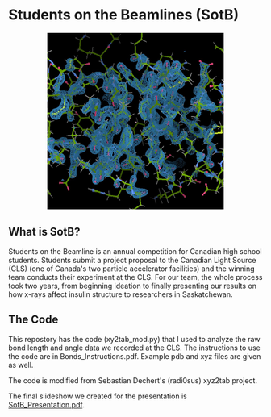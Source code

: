 # Students on the Beamlines (SotB)

<p align="center">
<img src="https://github.com/AkiraY1/StudentsOnTheBeamline/blob/main/Media/MolecStructure.png" width="350" height="350">
</p>

## What is SotB?

Students on the Beamline is an annual competition for Canadian high school students. Students submit a project proposal to the Canadian Light Source (CLS) (one of Canada's two particle accelerator facilities) and the winning team conducts their experiment at the CLS. For our team, the whole process took two years, from beginning ideation to finally presenting our results on how x-rays affect insulin structure to researchers in Saskatchewan.

## The Code

This repostory has the code (xy2tab_mod.py) that I used to analyze the raw bond length and angle data we recorded at the CLS. The instructions to use the code are in Bonds_Instructions.pdf. Example pdb and xyz files are given as well.

The code is modified from Sebastian Dechert's (radi0sus) xyz2tab project.

The final slideshow we created for the presentation is [SotB_Presentation.pdf](https://github.com/AkiraY1/StudentsOnTheBeamline/blob/main/SotB_Presentation.pdf).